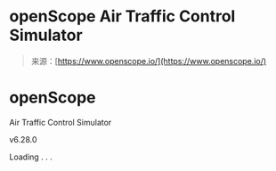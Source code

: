 <!--yml
category: 未分类
date: 2024-05-27 14:41:39
-->

# openScope Air Traffic Control Simulator

> 来源：[https://www.openscope.io/](https://www.openscope.io/)

# openScope

Air Traffic Control Simulator

v6.28.0

Loading . . .